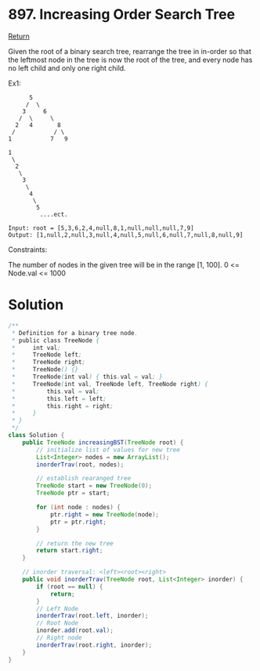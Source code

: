 # 897. Increasing Order Search Tree

[Return](../README.md)

Given the root of a binary search tree, rearrange the tree in in-order so that the leftmost node in the tree is now the root of the tree, and every node has no left child and only one right child.

Ex1:

```
      5
     /  \
    3     6
   /  \     \
  2   4       8
 /           / \
1           7   9

1
 \
  2
   \
    3
     \
      4
       \
        5
         ....ect.
```

```
Input: root = [5,3,6,2,4,null,8,1,null,null,null,7,9]
Output: [1,null,2,null,3,null,4,null,5,null,6,null,7,null,8,null,9]
```

Constraints:

The number of nodes in the given tree will be in the range [1, 100].
0 <= Node.val <= 1000

# Solution

```Java
/**
 * Definition for a binary tree node.
 * public class TreeNode {
 *     int val;
 *     TreeNode left;
 *     TreeNode right;
 *     TreeNode() {}
 *     TreeNode(int val) { this.val = val; }
 *     TreeNode(int val, TreeNode left, TreeNode right) {
 *         this.val = val;
 *         this.left = left;
 *         this.right = right;
 *     }
 * }
 */
class Solution {
    public TreeNode increasingBST(TreeNode root) {
        // initialize list of values for new tree
        List<Integer> nodes = new ArrayList();
        inorderTrav(root, nodes);

        // establish rearanged tree
        TreeNode start = new TreeNode(0);
        TreeNode ptr = start;

        for (int node : nodes) {
            ptr.right = new TreeNode(node);
            ptr = ptr.right;
        }

        // return the new tree
        return start.right;
    }

    // inorder traversal: <left><root><right>
    public void inorderTrav(TreeNode root, List<Integer> inorder) {
        if (root == null) {
            return;
        }
        // Left Node
        inorderTrav(root.left, inorder);
        // Root Node
        inorder.add(root.val);
        // Right node
        inorderTrav(root.right, inorder);
    }
}
```
